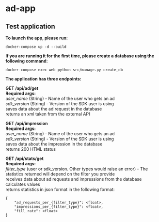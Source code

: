# ad-app
## Test application


**To launch the app, please run:**
```
docker-compose up -d --build
```
**If you are running it for the first time, please create a database using the following command:**
```
docker-compose exec web python src/manage.py create_db
```

**The application has three endpoints:**



**GET /api/ad/get**\
**Required args:**\
*user_name* (String) - Name of the user who gets an ad\
*sdk_version* (String) - Version of the SDK user is using\
saves data about the ad request in the database\
returns an xml taken from the external API


**GET /api/impression**\
**Required args:**\
*user_name* (String) - Name of the user who gets an ad\
*sdk_version* (String) - Version of the SDK user is using\
saves data about the impression in the database\
returns 200 HTML status


**GET /api/stats/get**\
**Required args:**\
*filter_type* (user or sdk_version. Other types would raise an error) - The statistics returned will depend on the filter you provide\
receives data about ad requests and impressions from the database\
calculates values\
returns statistics in json format in the following format:
```
{
    "ad_requests_per_{filter_type}": <float>,
    "impressions_per_{filter_type}": <float>,
    "fill_rate": <float>
}
```
